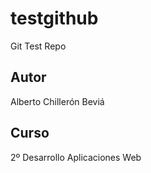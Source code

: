 # testgithub
Git Test Repo
## Autor
Alberto Chillerón Beviá

## Curso
2º Desarrollo Aplicaciones Web
